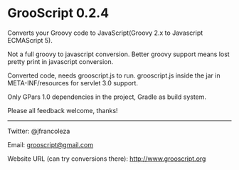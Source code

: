 GrooScript 0.2.4
================

Converts your Groovy code to JavaScript(Groovy 2.x to Javascript ECMAScript 5).

Not a full groovy to javascript conversion. Better groovy support means lost pretty print in javascript conversion.

Converted code, needs grooscript.js to run. grooscript.js inside the jar in META-INF/resources for servlet 3.0 support.

Only GPars 1.0 dependencies in the project, Gradle as build system.

Please all feedback welcome, thanks!

---

Twitter: @jfrancoleza

Email: grooscript@gmail.com

Website URL (can try conversions there): http://www.grooscript.org
